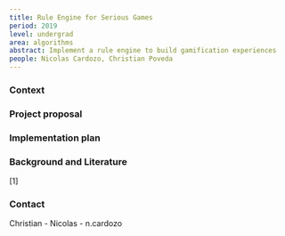 ```yaml
---
title: Rule Engine for Serious Games
period: 2019
level: undergrad
area: algorithms
abstract: Implement a rule engine to build gamification experiences
people: Nicolas Cardozo, Christian Poveda
---
```


### Context


### Project proposal


### Implementation plan

### Background and Literature
[1]

### Contact
Christian -
Nicolas - n.cardozo